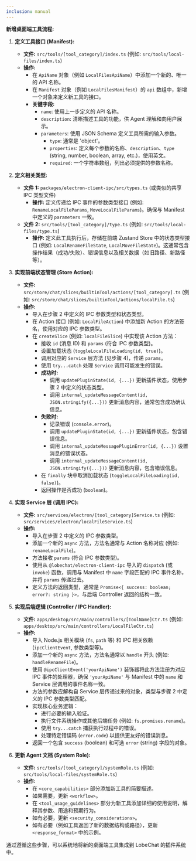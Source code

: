 ```yaml
---
inclusion: manual
---
```

**新增桌面端工具流程:**

1.  **定义工具接口 (Manifest):**
    *   **文件:** `src/tools/[tool_category]/index.ts` (例如: `src/tools/local-files/index.ts`)
    *   **操作:**
        *   在 `ApiName` 对象（例如 `LocalFilesApiName`）中添加一个新的、唯一的 API 名称。
        *   在 `Manifest` 对象（例如 `LocalFilesManifest`）的 `api` 数组中，新增一个对象来定义新工具的接口。
        *   **关键字段:**
            *   `name`: 使用上一步定义的 API 名称。
            *   `description`: 清晰描述工具的功能，供 Agent 理解和向用户展示。
            *   `parameters`: 使用 JSON Schema 定义工具所需的输入参数。
                *   `type`: 通常是 'object'。
                *   `properties`: 定义每个参数的名称、`description`、`type` (string, number, boolean, array, etc.)，使用英文。
                *   `required`: 一个字符串数组，列出必须提供的参数名称。

2.  **定义相关类型:**
    *   **文件 1:** `packages/electron-client-ipc/src/types.ts` (或类似的共享 IPC 类型文件)
        *   **操作:** 定义传递给 IPC 事件的参数类型接口 (例如: `RenameLocalFileParams`, `MoveLocalFileParams`)。确保与 Manifest 中定义的 `parameters` 一致。
    *   **文件 2:** `src/tools/[tool_category]/type.ts` (例如: `src/tools/local-files/type.ts`)
        *   **操作:** 定义此工具执行后，存储在前端 Zustand Store 中的状态类型接口 (例如: `LocalRenameFileState`, `LocalMoveFileState`)。这通常包含操作结果（成功/失败）、错误信息以及相关数据（如旧路径、新路径等）。

3.  **实现前端状态管理 (Store Action):**
    *   **文件:** `src/store/chat/slices/builtinTool/actions/[tool_category].ts` (例如: `src/store/chat/slices/builtinTool/actions/localFile.ts`)
    *   **操作:**
        *   导入在步骤 2 中定义的 IPC 参数类型和状态类型。
        *   在 Action 接口 (例如: `LocalFileAction`) 中添加新 Action 的方法签名，使用对应的 IPC 参数类型。
        *   在 `createSlice` (例如: `localFileSlice`) 中实现该 Action 方法：
            *   接收 `id` (消息 ID) 和 `params` (符合 IPC 参数类型)。
            *   设置加载状态 (`toggleLocalFileLoading(id, true)`)。
            *   调用对应的 `Service` 层方法 (见步骤 4)，传递 `params`。
            *   使用 `try...catch` 处理 `Service` 调用可能发生的错误。
            *   **成功时:**
                *   调用 `updatePluginState(id, {...})` 更新插件状态，使用步骤 2 中定义的状态类型。
                *   调用 `internal_updateMessageContent(id, JSON.stringify({...}))` 更新消息内容，通常包含成功确认信息。
            *   **失败时:**
                *   记录错误 (`console.error`)。
                *   调用 `updatePluginState(id, {...})` 更新插件状态，包含错误信息。
                *   调用 `internal_updateMessagePluginError(id, {...})` 设置消息的错误状态。
                *   调用 `internal_updateMessageContent(id, JSON.stringify({...}))` 更新消息内容，包含错误信息。
            *   在 `finally` 块中取消加载状态 (`toggleLocalFileLoading(id, false)`)。
            *   返回操作是否成功 (`boolean`)。

4.  **实现 Service 层 (调用 IPC):**
    *   **文件:** `src/services/electron/[tool_category]Service.ts` (例如: `src/services/electron/localFileService.ts`)
    *   **操作:**
        *   导入在步骤 2 中定义的 IPC 参数类型。
        *   添加一个新的 `async` 方法，方法名通常与 Action 名称对应 (例如: `renameLocalFile`)。
        *   方法接收 `params` (符合 IPC 参数类型)。
        *   使用从 `@lobechat/electron-client-ipc` 导入的 `dispatch` (或 `invoke`) 函数，调用与 Manifest 中 `name` 字段匹配的 IPC 事件名称，并将 `params` 传递过去。
        *   定义方法的返回类型，通常是 `Promise<{ success: boolean; error?: string }>`，与后端 Controller 返回的结构一致。

5.  **实现后端逻辑 (Controller / IPC Handler):**
    *   **文件:** `apps/desktop/src/main/controllers/[ToolName]Ctr.ts` (例如: `apps/desktop/src/main/controllers/LocalFileCtr.ts`)
    *   **操作:**
        *   导入 Node.js 相关模块 (`fs`, `path` 等) 和 IPC 相关依赖 (`ipcClientEvent`, 参数类型等)。
        *   添加一个新的 `async` 方法，方法名通常以 `handle` 开头 (例如: `handleRenameFile`)。
        *   使用 `@ipcClientEvent('yourApiName')` 装饰器将此方法注册为对应 IPC 事件的处理器，确保 `'yourApiName'` 与 Manifest 中的 `name` 和 Service 层调用的事件名称一致。
        *   方法的参数应解构自 Service 层传递过来的对象，类型与步骤 2 中定义的 IPC 参数类型匹配。
        *   实现核心业务逻辑：
            *   进行必要的输入验证。
            *   执行文件系统操作或其他后端任务 (例如: `fs.promises.rename`)。
            *   使用 `try...catch` 捕获执行过程中的错误。
            *   处理特定错误码 (`error.code`) 以提供更友好的错误消息。
        *   返回一个包含 `success` (boolean) 和可选 `error` (string) 字段的对象。

6.  **更新 Agent 文档 (System Role):**
    *   **文件:** `src/tools/[tool_category]/systemRole.ts` (例如: `src/tools/local-files/systemRole.ts`)
    *   **操作:**
        *   在 `<core_capabilities>` 部分添加新工具的简要描述。
        *   如果需要，更新 `<workflow>`。
        *   在 `<tool_usage_guidelines>` 部分为新工具添加详细的使用说明，解释其参数、用途和预期行为。
        *   如有必要，更新 `<security_considerations>`。
        *   如有必要（例如工具返回了新的数据结构或路径），更新 `<response_format>` 中的示例。

通过遵循这些步骤，可以系统地将新的桌面端工具集成到 LobeChat 的插件系统中。
